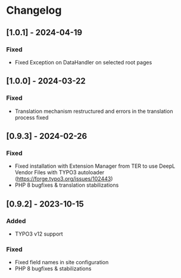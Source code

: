 # Changelog

## [1.0.1] - 2024-04-19

### Fixed
- Fixed Exception on DataHandler on selected root pages

## [1.0.0] - 2024-03-22

### Fixed
- Translation mechanism restructured and errors in the translation process fixed

## [0.9.3] - 2024-02-26
 
### Fixed
- Fixed installation with Extension Manager from TER to use DeepL Vendor Files with TYPO3 autoloader (https://forge.typo3.org/issues/102443)
- PHP 8 bugfixes & translation stabilizations
 
## [0.9.2] - 2023-10-15
 
### Added
- TYPO3 v12 support
 
### Fixed
- Fixed field names in site configuration
- PHP 8 bugfixes & stabilizations